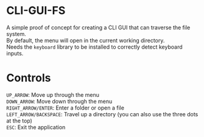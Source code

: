 # CLI-GUI-FS
A simple proof of concept for creating a CLI GUI that can traverse the file system.\
By default, the menu will open in the current working directory.\
Needs the `keyboard` library to be installed to correctly detect keyboard inputs.


# Controls

`UP_ARROW`: Move up through the menu\
`DOWN_ARROW`: Move down through the menu\
`RIGHT_ARROW/ENTER`: Enter a folder or open a file\
`LEFT_ARROW/BACKSPACE`: Travel up a directory (you can also use the three dots at the top)\
`ESC`: Exit the application
